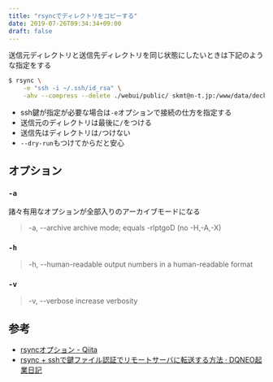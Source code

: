 ```yaml
---
title: "rsyncでディレクトリをコピーする"
date: 2019-07-26T09:34:34+09:00
draft: false
---
```


送信元ディレクトリと送信先ディレクトリを同じ状態にしたいときは下記のような指定をする

```bash
$ rsync \
    -e "ssh -i ~/.ssh/id_rsa" \
    -ahv --compress --delete ./webui/public/ skmt@n-t.jp:/www/data/decks
```

- ssh鍵が指定が必要な場合は`-e`オプションで接続の仕方を指定する
- 送信元のディレクトリは最後に`/`をつける
- 送信先はディレクトリは`/`つけない
- `--dry-run`もつけてからだと安心

## オプション

### `-a`

諸々有用なオプションが全部入りのアーカイブモードになる

>  -a, --archive               archive mode; equals -rlptgoD (no -H,-A,-X)

### `-h`

>  -h, --human-readable        output numbers in a human-readable format

### `-v`

>  -v, --verbose               increase verbosity

## 参考

- [rsyncオプション - Qiita](http://qiita.com/bezeklik/items/22e791df7187958d76c1)
- [rsync + sshで鍵ファイル認証でリモートサーバに転送する方法 · DQNEO起業日記](http://dqn.sakusakutto.jp/2011/03/rsync-ssh.html)
